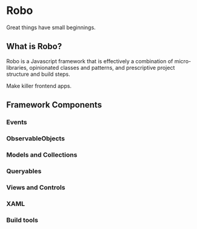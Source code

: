 # Robo

Great things have small beginnings.

## What is Robo?

Robo is a Javascript framework that is effectively a combination of
micro-libraries, opinionated classes and patterns, and prescriptive project
structure and build steps.

Make killer frontend apps.

## Framework Components

### Events

### ObservableObjects

### Models and Collections

### Queryables

### Views and Controls

### XAML

### Build tools


